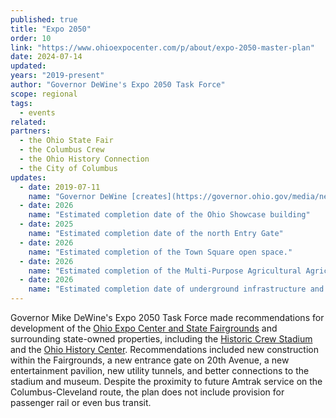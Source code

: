 ```yaml
---
published: true
title: "Expo 2050"
order: 10
link: "https://www.ohioexpocenter.com/p/about/expo-2050-master-plan"
date: 2024-07-14
updated:
years: "2019-present"
author: "Governor DeWine's Expo 2050 Task Force"
scope: regional
tags:
  - events
related:
partners:
  - the Ohio State Fair
  - the Columbus Crew
  - the Ohio History Connection
  - the City of Columbus
updates:
  - date: 2019-07-11
    name: "Governor DeWine [creates](https://governor.ohio.gov/media/news-and-media/071119) the Expo 2050 Task Force"
  - date: 2026
    name: "Estimated completion date of the Ohio Showcase building"
  - date: 2025
    name: "Estimated completion date of the north Entry Gate"
  - date: 2026
    name: "Estimated completion of the Town Square open space."
  - date: 2026
    name: "Estimated completion of the Multi-Purpose Agricultural Agricultural Education Facility"
  - date: 2026
    name: "Estimated completion date of underground infrastructure and aboveground pedestrian passages"
---
```


Governor Mike DeWine's Expo 2050 Task Force made recommendations for development of the [Ohio Expo Center and State Fairgrounds](https://en.wikipedia.org/wiki/Ohio_Expo_Center_and_State_Fairgrounds) and surrounding state-owned properties, including the [Historic Crew Stadium](https://en.wikipedia.org/wiki/Historic_Crew_Stadium) and the [Ohio History Center](https://en.wikipedia.org/wiki/Ohio_History_Center). Recommendations included new construction within the Fairgrounds, a new entrance gate on 20th Avenue, a new entertainment pavilion, new utility tunnels, and better connections to the stadium and museum. Despite the proximity to future Amtrak service on the Columbus-Cleveland route, the plan does not include provision for passenger rail or even bus transit.
